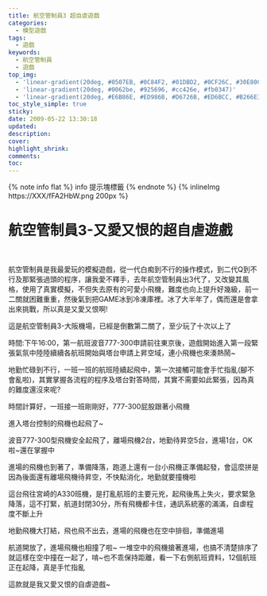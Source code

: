 ```yaml
---
title: 航空管制員3 超自虐遊戲
categories:
  - 模型遊戲
tags:
  - 遊戲
keywords:
  - 航空管制員
  - 遊戲
top_img:
  - 'linear-gradient(20deg, #0507EB, #0C84F2, #01DBD2, #0CF26C, #30E80C)'
  - 'linear-gradient(20deg, #0062be, #925696, #cc426e, #fb0347)'
  - 'linear-gradient(20deg, #E6B86E, #ED986B, #D6726B, #ED6BCC, #B266E3)'
toc_style_simple: true
sticky: 
date: 2009-05-22 13:30:18
updated:
description:
cover:
highlight_shrink:
comments:
toc:
---
```


{% note info flat %}
info 提示塊標籤
{% endnote %}
{% inlineImg https://XXX/fFA2HbW.png 200px %}

# 航空管制員3-又愛又恨的超自虐遊戲

 

航空管制員是我最愛玩的模擬遊戲，從一代白痴到不行的操作模式，到二代Q到不行及那緊張過頭的程序，讓我愛不釋手，去年航空管制員出3代了，又改變其風格，使用了真實模擬，不但失去原有的可愛小飛機，難度也向上提升好幾級，前一二關就困難重重，然後氣到把GAME冰到冷凍庫裡。冰了大半年了，偶而還是會拿出來挑戰，所以真是又愛又恨啊!

這是航空管制員3-大阪機場，已經是倒數第二關了，至少玩了十次以上了

時間:下午16:00，第一航班波音777-300申請前往東京後，遊戲開始進入第一段緊張氣氛中陸陸續續各航班開始與塔台申請上昇空域，連小飛機也來湊熱鬧~



地勤忙碌到不行，一班一班的航班陸續起飛中，第一次接觸可能會手忙指亂(腳不會亂啦)，其實掌握各流程的程序及塔台對答時間，其實不需要如此緊張，因為真的難度還沒來呢?



時間計算好，一班接一班剛剛好，777-300屁股跟著小飛機



進入塔台控制的飛機也起飛了~



波音777-300型飛機安全起飛了，離場飛機2台，地勤待昇空5台，進場1台，OK啦~還在掌握中



進場的飛機也到著了，準備降落，跑道上還有一台小飛機正準備起發，會這麼拼是因為後面還有離場飛機待昇空，不快點消化，地勤就要撞機啦



這台飛往宮崎的A330班機，是打亂航班的主要元兇，起飛後馬上失火，要求緊急降落，這不打緊，航道封閉30分，所有飛機都卡住，通訊系統塞的滿滿，自虐程度不斷上升



地勤飛機大打結，飛也飛不出去，進場的飛機也在空中排徊，準備進場



航道開放了，進場飛機也相撞了啦~ 一堆空中的飛機搶著進場，也搞不清楚排序了就這樣在空中撞在一起了，啃~也不乖保持距離，看一下右側航班資料，12個航班正在起降，真是手忙指亂



這款就是我又愛又恨的自虐遊戲~

